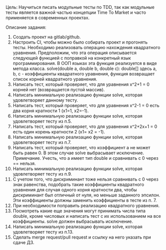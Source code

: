 Цель:
Научиться писать модульные тесты по TDD, так как модульные тесты является важной частью концепции Time To Market и часто применяется в современных проектах.

Описание задания:

1. Создать проект на gitlab/github.
2. Настроить CI, чтобы можно было собирать проект и прогонять тесты. Необходимо реализовать операцию нахождения квадратного уравнения. Предположим, что эта операция описывается следующей функцией c поправкой на конкретный язык программирования. В ООП языках эта функция реализуется в виде метода класса. solve(double a, double b, double c): double[] здесь a, b, c - коэффициенты квадратного уравнения, функция возвращает список корней квадратного уравнения.
3. Написать тест, который проверяет, что для уравнения x^2+1 = 0 корней нет (возвращается пустой массив).
4. Написать минимальную реализацию функции solve, которая удовлетворяет данному тесту.
5. Написать тест, который проверяет, что для уравнения x^2-1 = 0 есть два корня кратности 1 (x1=1, x2=-1).
6. Написать минимальную реализацию функции solve, которая удовлетворяет тесту из п.5.
7. Написать тест, который проверяет, что для уравнения x^2+2x+1 = 0 есть один корень кратности 2 (x1= x2 = -1).
8. Написать минимальную реализацию функции solve, которая удовлетворяет тесту из п.7.
9. Написать тест, который проверяет, что коэффициент a не может быть равен 0. В этом случае solve выбрасывает исключение. Примечание. Учесть, что a имеет тип double и сравнивать с 0 через == нельзя.
10. Написать минимальную реализацию функции solve, которая удовлетворяет тесту из п.9.
11. С учетом того, что дискриминант тоже нельзя сравнивать с 0 через знак равенства, подобрать такие коэффициенты квадратного уравнения для случая одного корня кратности два, чтобы дискриминант был отличный от нуля, но меньше заданного эпсилон. Эти коэффициенты должны заменить коэффициенты в тесте из п. 7.
12. При необходимости поправить реализацию квадратного уравнения.
13. Посмотреть какие еще значения могут принимать числа типа double, кроме числовых и написать тест с их использованием на все коэффициенты. solve должен выбрасывать исключение.
14. Написать минимальную реализацию функции solve, которая удовлетворяет тесту из п.13.
15. Сделать merge request/pull request и ссылку на него указать при сдаче ДЗ.